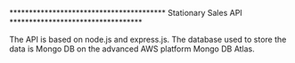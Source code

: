 **************************************** Stationary Sales API **********************************

The API is based on node.js and express.js.
The database used to store the data is Mongo DB on the advanced AWS platform Mongo DB Atlas.